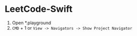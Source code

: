 # LeetCode-Swift

1. Open \*.playground
2. `CMD` + 1 or `View -> Navigators -> Show Project Navigator`
